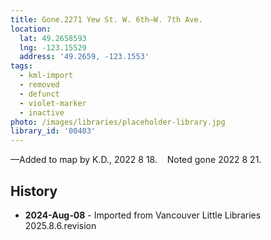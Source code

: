 ```yaml
---
title: Gone.2271 Yew St. W. 6th—W. 7th Ave.
location:
  lat: 49.2658593
  lng: -123.15529
  address: '49.2659, -123.1553'
tags:
  - kml-import
  - removed
  - defunct
  - violet-marker
  - inactive
photo: /images/libraries/placeholder-library.jpg
library_id: '00403'
---
```

—Added to map by K.D., 2022 8 18.   
Noted gone 2022 8 21.

## History
- **2024-Aug-08** - Imported from Vancouver Little Libraries 2025.8.6.revision
